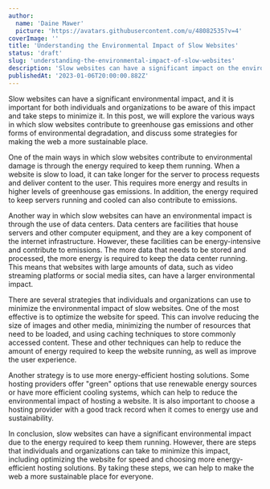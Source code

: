 ```yaml
---
author:
  name: 'Daine Mawer'
  picture: 'https://avatars.githubusercontent.com/u/48082535?v=4'
coverImage: ''
title: 'Understanding the Environmental Impact of Slow Websites'
status: 'draft'
slug: 'understanding-the-environmental-impact-of-slow-websites'
description: 'Slow websites can have a significant impact on the environment due to the energy required to keep them running. Learn about the various ways in which slow websites contribute to environmental degradation and discover strategies for making the web a more sustainable place.'
publishedAt: '2023-01-06T20:00:00.882Z'
---
```


Slow websites can have a significant environmental impact, and it is important for both individuals and organizations to be aware of this impact and take steps to minimize it. In this post, we will explore the various ways in which slow websites contribute to greenhouse gas emissions and other forms of environmental degradation, and discuss some strategies for making the web a more sustainable place.

One of the main ways in which slow websites contribute to environmental damage is through the energy required to keep them running. When a website is slow to load, it can take longer for the server to process requests and deliver content to the user. This requires more energy and results in higher levels of greenhouse gas emissions. In addition, the energy required to keep servers running and cooled can also contribute to emissions.

Another way in which slow websites can have an environmental impact is through the use of data centers. Data centers are facilities that house servers and other computer equipment, and they are a key component of the internet infrastructure. However, these facilities can be energy-intensive and contribute to emissions. The more data that needs to be stored and processed, the more energy is required to keep the data center running. This means that websites with large amounts of data, such as video streaming platforms or social media sites, can have a larger environmental impact.

There are several strategies that individuals and organizations can use to minimize the environmental impact of slow websites. One of the most effective is to optimize the website for speed. This can involve reducing the size of images and other media, minimizing the number of resources that need to be loaded, and using caching techniques to store commonly accessed content. These and other techniques can help to reduce the amount of energy required to keep the website running, as well as improve the user experience.

Another strategy is to use more energy-efficient hosting solutions. Some hosting providers offer "green" options that use renewable energy sources or have more efficient cooling systems, which can help to reduce the environmental impact of hosting a website. It is also important to choose a hosting provider with a good track record when it comes to energy use and sustainability.

In conclusion, slow websites can have a significant environmental impact due to the energy required to keep them running. However, there are steps that individuals and organizations can take to minimize this impact, including optimizing the website for speed and choosing more energy-efficient hosting solutions. By taking these steps, we can help to make the web a more sustainable place for everyone.

